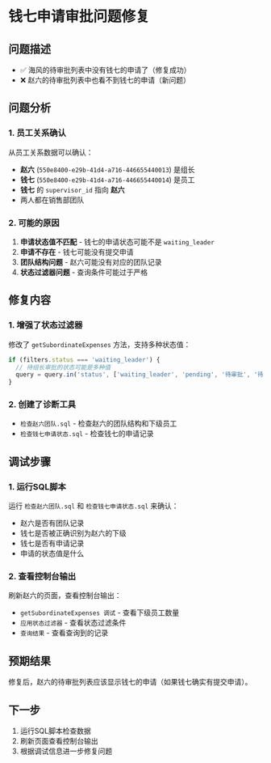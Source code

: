 # 钱七申请审批问题修复

## 问题描述
- ✅ 海风的待审批列表中没有钱七的申请了（修复成功）
- ❌ 赵六的待审批列表中也看不到钱七的申请（新问题）

## 问题分析

### 1. 员工关系确认
从员工关系数据可以确认：
- **赵六** (`550e8400-e29b-41d4-a716-446655440013`) 是组长
- **钱七** (`550e8400-e29b-41d4-a716-446655440014`) 是员工
- **钱七** 的 `supervisor_id` 指向 **赵六**
- 两人都在销售部团队

### 2. 可能的原因
1. **申请状态值不匹配** - 钱七的申请状态可能不是 `waiting_leader`
2. **申请不存在** - 钱七可能没有提交申请
3. **团队结构问题** - 赵六可能没有对应的团队记录
4. **状态过滤器问题** - 查询条件可能过于严格

## 修复内容

### 1. 增强了状态过滤器
修改了 `getSubordinateExpenses` 方法，支持多种状态值：
```javascript
if (filters.status === 'waiting_leader') {
  // 待组长审批的状态可能是多种值
  query = query.in('status', ['waiting_leader', 'pending', '待审批', '待审核'])
}
```

### 2. 创建了诊断工具
- `检查赵六团队.sql` - 检查赵六的团队结构和下级员工
- `检查钱七申请状态.sql` - 检查钱七的申请记录

## 调试步骤

### 1. 运行SQL脚本
运行 `检查赵六团队.sql` 和 `检查钱七申请状态.sql` 来确认：
- 赵六是否有团队记录
- 钱七是否被正确识别为赵六的下级
- 钱七是否有申请记录
- 申请的状态值是什么

### 2. 查看控制台输出
刷新赵六的页面，查看控制台输出：
- `getSubordinateExpenses 调试` - 查看下级员工数量
- `应用状态过滤器` - 查看状态过滤条件
- `查询结果` - 查看查询到的记录

## 预期结果
修复后，赵六的待审批列表应该显示钱七的申请（如果钱七确实有提交申请）。

## 下一步
1. 运行SQL脚本检查数据
2. 刷新页面查看控制台输出
3. 根据调试信息进一步修复问题
